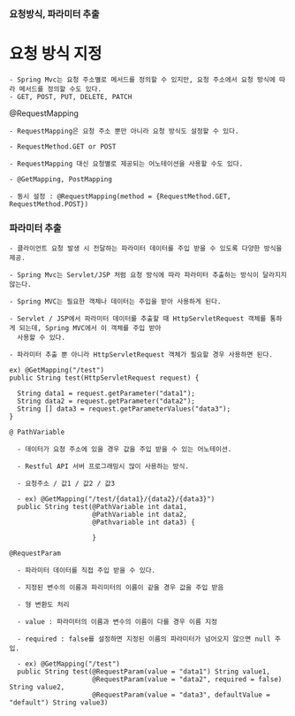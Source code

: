 ### 요청방식, 파라미터 추출

# 요청 방식 지정
  
    - Spring Mvc는 요청 주소별로 메서드를 정의할 수 있지만, 요청 주소에서 요청 방식에 따라 메서드를 정의할 수도 있다.
    - GET, POST, PUT, DELETE, PATCH
   
  @RequestMapping
  
    - RequestMapping은 요청 주소 뿐만 아니라 요청 방식도 설정할 수 있다.
    
    - RequestMethod.GET or POST
    
    - RequestMapping 대신 요청별로 제공되는 어노테이션을 사용할 수도 있다.
    
    - @GetMapping, PostMapping
    
    - 동시 설정 : @RequestMapping(method = {RequestMethod.GET, RequestMethod.POST})
    
### 파라미터 추출

    - 클라이언트 요청 발생 시 전달하는 파라미터 데이터를 주입 받을 수 있도록 다양한 방식을 제공.
    
    - Spring Mvc는 Servlet/JSP 처럼 요청 방식에 따라 파라미터 추출하는 방식이 달라지지 않는다.
    
    - Spring MVC는 필요한 객체나 데이터는 주입을 받아 사용하게 된다.
    
    - Servlet / JSP에서 파라미터 데이터를 추출할 때 HttpServletRequest 객체를 통하게 되는데, Spring MVC에서 이 객체를 주입 받아
      사용할 수 있다.
      
    - 파라미터 추출 뿐 아니라 HttpServletRequest 객체가 필요할 경우 사용하면 된다.
    
    ex) @GetMapping("/test")
    public String test(HttpServletRequest request) {
    
      String data1 = request.getParameter("data1");
      String data2 = request.getParameter("data2");
      String [] data3 = request.getParameterValues("data3");
    }
    
    @ PathVariable
    
      - 데이터가 요청 주소에 있을 경우 값을 주입 받을 수 있는 어노테이션.
      
      - Restful API 서버 프로그래밍시 많이 사용하는 방식.
      
      - 요청주소 / 값1 / 값2 / 값3
      
      - ex) @GetMapping("/test/{data1}/{data2}/{data3}")
      public String test(@PathVariable int data1,
                         @PathVariable int data2,
                         @Pathvariable int data3) {
                         
                         }
    
    @RequestParam
    
      - 파라미터 데이터를 직접 주입 받을 수 있다.
      
      - 지정된 변수의 이름과 파리미터의 이름이 같을 경우 값을 주입 받음
      
      - 형 변환도 처리
      
      - value : 파라미터의 이름과 변수의 이름이 다를 경우 이름 지정
      
      - required : false를 설정하면 지정된 이름의 파라미터가 넘어오지 않으면 null 주입.
      
      - ex) @GetMapping("/test")
      public String test(@RequestParam(value = "data1") String value1,
                         @RequestParam(value = "data2", required = false) String value2,
                         @RequestParam(value = "data3", defaultValue = "default") String value3)
